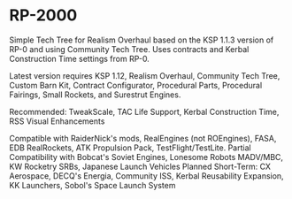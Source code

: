 # RP-2000
Simple Tech Tree for Realism Overhaul based on the KSP 1.1.3 version of RP-0 and using Community Tech Tree. Uses contracts and Kerbal Construction Time settings from RP-0. 

Latest version requires KSP 1.12, Realism Overhaul, Community Tech Tree, Custom Barn Kit, Contract Configurator, Procedural Parts, Procedural Fairings, Small Rockets, and Surestrut Engines.

Recommended: TweakScale, TAC Life Support, Kerbal Construction Time, RSS Visual Enhancements

Compatible with RaiderNick's mods, RealEngines (not ROEngines), FASA, EDB RealRockets, ATK Propulsion Pack, TestFlight/TestLite.
Partial Compatibility with Bobcat's Soviet Engines, Lonesome Robots MADV/MBC, KW Rocketry SRBs, Japanese Launch Vehicles
Planned Short-Term: CX Aerospace, DECQ's Energia, Community ISS, Kerbal Reusability Expansion, KK Launchers, Sobol's Space Launch System


